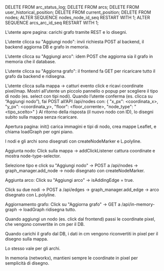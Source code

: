 DELETE FROM arc_status_log;
DELETE FROM arcs;
DELETE FROM user_historical_position;
DELETE FROM current_position;
DELETE FROM nodes;
ALTER SEQUENCE nodes_node_id_seq RESTART WITH 1;
ALTER SEQUENCE arcs_arc_id_seq RESTART WITH 1;


L’utente apre pagina: carichi grafo tramite REST e lo disegni.

L’utente clicca su "Aggiungi nodo": invii richiesta POST al backend, il backend aggiorna DB e grafo in memoria.

L’utente clicca su "Aggiungi arco": idem POST che aggiorna sia il grafo in memoria che il database.

L’utente clicca su "Aggiorna grafo": il frontend fa GET per ricaricare tutto il grafo da backend e ridisegna.


L’utente clicca sulla mappa → catturi evento click e ricavi coordinate pixel/map.
Mostri all’utente un piccolo pannello o popup per scegliere il tipo di nodo (es. select con tipi nodi).
Quando l’utente conferma (es. clicca su “Aggiungi nodo”), fai POST all’API /api/nodes con:
{
  "x_px": <coordinata_x>,
  "y_px": <coordinata_y>,
  "floor": <floor_corrente>,
  "node_type": "<tipo_scelto>"
}
Al ritorno della risposta (il nuovo nodo con ID), lo disegni subito sulla mappa senza ricaricare.


Apertura pagina:
init() carica immagini e tipi di nodo, crea mappe Leaflet, e chiama loadGraph per ogni piano.

I nodi e gli archi sono disegnati con createNodeMarker e L.polyline.

Aggiunta nodo:
Click sulla mappa → addClickListener cattura coordinate e mostra node-type-selector.

Selezione tipo e click su "Aggiungi nodo" → POST a /api/nodes → graph_manager.add_node → nodo disegnato con createNodeMarker.

Aggiunta arco:
Click su "Aggiungi arco" → isAddingEdge = true.

Click su due nodi → POST a /api/edges → graph_manager.add_edge → arco disegnato con L.polyline.

Aggiornamento grafo:
Click su "Aggiorna grafo" → GET a /api/in-memory-graph → loadGraph ridisegna tutto.

Quando aggiungi un nodo (es. click dal frontend) passi le coordinate pixel, che vengono convertite in cm per il DB.

Quando carichi il grafo dal DB, i dati in cm vengono riconvertiti in pixel per il disegno sulla mappa.

Lo stesso vale per gli archi.

In memoria (networkx), mantieni sempre le coordinate in pixel per semplicità di disegno.